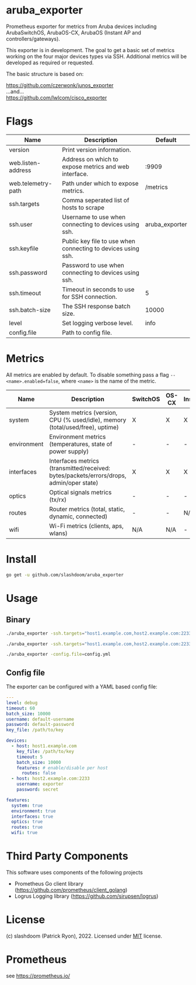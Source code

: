 # aruba_exporter
Prometheus exporter for metrics from Aruba devices including ArubaSwitchOS, ArubaOS-CX, ArubaOS (Instant AP and controllers/gateways).

This exporter is in development.  The goal to get a basic set of metrics working on the four major devices types via SSH.  Additional metrics will be developed as required or requested.

The basic structure is based on:

https://github.com/czerwonk/junos_exporter  
...and...  
https://github.com/lwlcom/cisco_exporter  

# Flags
Name     | Description | Default
---------|-------------|---------
version | Print version information. |
web.listen-address | Address on which to expose metrics and web interface. | :9909
web.telemetry-path | Path under which to expose metrics. | /metrics
ssh.targets | Comma seperated list of hosts to scrape |
ssh.user | Username to use when connecting to devices using ssh. | aruba_exporter
ssh.keyfile | Public key file to use when connecting to devices using ssh. |
ssh.password | Password to use when connecting to devices using ssh. |
ssh.timeout | Timeout in seconds to use for SSH connection. | 5
ssh.batch-size | The SSH response batch size. | 10000
level | Set logging verbose level. | info
config.file | Path to config file. |

# Metrics
All metrics are enabled by default. To disable something pass a flag `--<name>.enabled=false`, where `<name>` is the name of the metric.

Name     | Description | SwitchOS | OS-CX | InstantAP | Controller |
---------|-------------|----------|-------|-----------|------------|
system | System metrics (version, CPU (% used/idle), memory (total/used/free), uptime) | X | X | X | X |
environment | Environment metrics (temperatures, state of power supply) | - | - | - | - |
interfaces | Interfaces metrics (transmitted/received: bytes/packets/errors/drops, admin/oper state) | X | X | X | X |
optics | Optical signals metrics (tx/rx) | - | - | - | - |
routes | Router metrics (total, static, dynamic, connected) | - | - | N/A | - |
wifi | Wi-Fi metrics (clients, aps, wlans) | N/A | N/A | - | - |

# Install
```bash
go get -u github.com/slashdoom/aruba_exporter
```

# Usage

## Binary
```bash
./aruba_exporter -ssh.targets="host1.example.com,host2.example.com:2233,172.16.0.1" -ssh.keyfile=aruba_exporter

./aruba_exporter -ssh.targets="host1.example.com,host2.example.com:2233,172.16.0.1" -ssh.password=password

./aruba_exporter -config.file=config.yml
```

## Config file
The exporter can be configured with a YAML based config file:

```yaml
---
level: debug
timeout: 60
batch_size: 10000
username: default-username
password: default-password
key_file: /path/to/key

devices:
  - host: host1.example.com
    key_file: /path/to/key
    timeout: 5
    batch_size: 10000
    features: # enable/disable per host
      routes: false
  - host: host2.example.com:2233
    username: exporter
    password: secret

features:
  system: true
  environment: true
  interfaces: true
  optics: true
  routes: true
  wifi: true
```

# Third Party Components
This software uses components of the following projects
* Prometheus Go client library (https://github.com/prometheus/client_golang)
* Logrus Logging library (https://github.com/sirupsen/logrus)

# License
(c) slashdoom (Patrick Ryon), 2022. Licensed under [MIT](LICENSE) license.

# Prometheus
see https://prometheus.io/